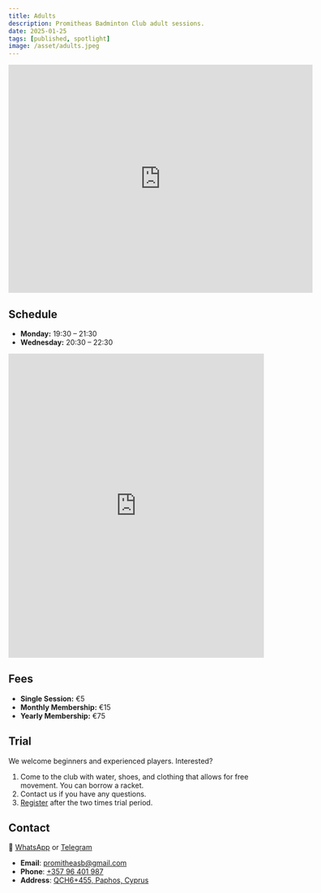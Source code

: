 ```yaml
---
title: Adults
description: Promitheas Badminton Club adult sessions.
date: 2025-01-25
tags: [published, spotlight]
image: /asset/adults.jpeg
---
```


<iframe loading="lazy" title="promitheas google maps location" src="https://www.google.com/maps/embed?pb=!1m14!1m8!1m3!1d30969.00727662486!2d32.38969882402512!3d34.78775045525753!3m2!1i1024!2i768!4f13.1!3m3!1m2!1s0x14e706f987855cfd%3A0x1c8bf15674db946f!2sPromitheas%20Badminton%20Club!5e0!3m2!1sen!2s!4v1682168635664!5m2!1sen!2s" width="600" height="450" style="border:0" allowfullscreen="" referrerpolicy="no-referrer-when-downgrade"></iframe>

## Schedule

- **Monday:** 19:30 – 21:30
- **Wednesday:** 20:30 – 22:30

<iframe loading="lazy" title="Adults Calendar" src="https://calendar.google.com/calendar/embed?src=d0dc61182ea51b9e4df978b26caac2ee050a96c42c3c0ecb854765cac72db29e%40group.calendar.google.com&amp;ctz=Asia%2FNicosia&amp;hl={{lang}}&mode=AGENDA" style="border:0" width="100%" height="600" frameborder="0" scrolling="no"></iframe>

## Fees

- **Single Session:** €5
- **Monthly Membership:** €15
- **Yearly Membership:** €75

## Trial

We welcome beginners and experienced players. Interested?

1. Come to the club with water, shoes, and clothing that allows for free movement. You can borrow a racket.
2. Contact us if you have any questions.
3. [Register](https://forms.gle/VRGHEMKVAUHnC435A) after the two times trial period.

## Contact

💬 [WhatsApp](https://chat.whatsapp.com/LDX0gEpeyzB2VzV7EgThvE) or [Telegram](https://t.me/+PTkqrghQIVJhM2I8)

- **Email**: [promitheasb@gmail.com](mailto:promitheasb@gmail.com)
- **Phone**: [+357 96 401 987](tel:+35796401987)
- **Address**: [QCH6+455, Paphos, Cyprus](https://www.google.com/maps/dir/?api=1&destination=Promitheas+Badminton+Club)
